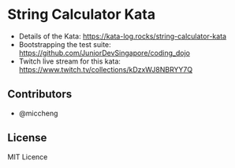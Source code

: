 # String Calculator Kata

- Details of the Kata: <https://kata-log.rocks/string-calculator-kata>
- Bootstrapping the test suite: <https://github.com/JuniorDevSingapore/coding_dojo>
- Twitch live stream for this kata: <https://www.twitch.tv/collections/kDzxWJ8NBRYY7Q>

## Contributors

- @miccheng

## License

MIT Licence
